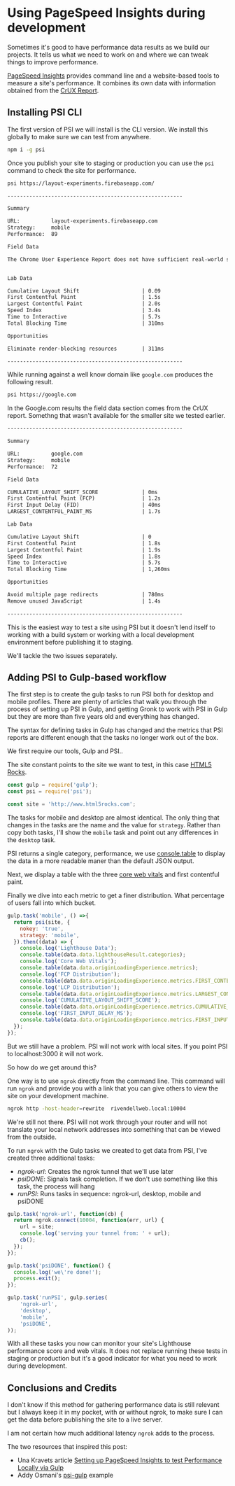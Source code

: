 # Using PageSpeed Insights during development

Sometimes it's good to have performance data results as we build our projects. It tells us what we need to work on and where we can tweak things to improve performance.

[PageSpeed Insights](https://developers.google.com/speed/docs/insights/v5/get-started) provides command line and a website-based tools to measure a site's performance. It combines its own data with information obtained from the [CrUX Report](https://developers.google.com/web/tools/chrome-user-experience-report).

## Installing PSI CLI

The first version of PSI we will install is the CLI version. We install this globally to make sure we can test from anywhere.

```bash
npm i -g psi
```

Once you publish your site to staging or production you can use the `psi` command to check the site for performance.

```bash
psi https://layout-experiments.firebaseapp.com/
```

```txt
--------------------------------------------------------

Summary

URL:          layout-experiments.firebaseapp.com
Strategy:     mobile
Performance:  89

Field Data

The Chrome User Experience Report does not have sufficient real-world speed data for this page.


Lab Data

Cumulative Layout Shift                    | 0.09
First Contentful Paint                     | 1.5s
Largest Contentful Paint                   | 2.0s
Speed Index                                | 3.4s
Time to Interactive                        | 5.7s
Total Blocking Time                        | 310ms

Opportunities

Eliminate render-blocking resources        | 311ms

--------------------------------------------------------
```

While running against a well know domain like `google.com` produces the following result.

```bash
psi https://google.com
```

In the Google.com results the field data section comes from the CrUX report. Somethng that wasn't available for the smaller site we tested earlier.

```txt
--------------------------------------------------------

Summary

URL:          google.com
Strategy:     mobile
Performance:  72

Field Data

CUMULATIVE_LAYOUT_SHIFT_SCORE              | 0ms
First Contentful Paint (FCP)               | 1.2s
First Input Delay (FID)                    | 40ms
LARGEST_CONTENTFUL_PAINT_MS                | 1.7s

Lab Data

Cumulative Layout Shift                    | 0
First Contentful Paint                     | 1.8s
Largest Contentful Paint                   | 1.9s
Speed Index                                | 1.8s
Time to Interactive                        | 5.7s
Total Blocking Time                        | 1,260ms

Opportunities

Avoid multiple page redirects              | 780ms
Remove unused JavaScript                   | 1.4s

--------------------------------------------------------
```

This is the easiest way to test a site using PSI but it doesn't lend itself to working with a build system or working with a local development environment before publishing it to staging.

We'll tackle the two issues separately.

## Adding PSI to Gulp-based workflow

The first step is to create the gulp tasks to run PSI both for desktop and mobile profiles. There are plenty of articles that walk you through the process of setting up PSI in Gulp, and getting Gronk to work with PSI in Gulp but they are more than five years old and everything has changed.

The syntax for defining tasks in Gulp has changed and the metrics that PSI reports are different enough that the tasks no longer work out of the box.

We first require our tools, Gulp and PSI..

The site constant points to the site we want to test, in this case [HTML5 Rocks](http://www.html5rocks.com).

```js
const gulp = require('gulp');
const psi = require('psi');

const site = 'http://www.html5rocks.com';
```

The tasks for mobile and desktop are almost identical. The only thing that changes in the tasks are the name and the value for `strategy`. Rather than copy both tasks, I'll show the `mobile` task and point out any differences in the `desktop` task.

PSI returns a single category, performance, we use [console.table](https://developer.mozilla.org/en-US/docs/Web/API/Console/table) to display the data in a more readable maner than the default JSON output.

Next, we display a table with the three [core web vitals](https://web.dev/vitals/#core-web-vitals) and first contentful paint.

Finally we dive into each metric to get a finer distribution. What percentage of users fall into which bucket.

```js
gulp.task('mobile', () =>{
  return psi(site, {
    nokey: 'true',
    strategy: 'mobile',
  }).then((data) => {
    console.log('Lighthouse Data');
    console.table(data.data.lighthouseResult.categories);
    console.log('Core Web Vitals');
    console.table(data.data.originLoadingExperience.metrics);
    console.log('FCP Distribution');
    console.table(data.data.originLoadingExperience.metrics.FIRST_CONTENTFUL_PAINT_MS.distributions);
    console.log('LCP Distribution');
    console.table(data.data.originLoadingExperience.metrics.LARGEST_CONTENTFUL_PAINT_MS.distributions);
    console.log('CUMULATIVE_LAYOUT_SHIFT_SCORE');
    console.table(data.data.originLoadingExperience.metrics.CUMULATIVE_LAYOUT_SHIFT_SCORE.distributions);
    console.log('FIRST_INPUT_DELAY_MS');
    console.table(data.data.originLoadingExperience.metrics.FIRST_INPUT_DELAY_MS.distributions);
  });
});
```

But we still have a problem. PSI will not work with local sites. If you point PSI to localhost:3000 it will not work.

So how do we get around this?

One way is to use `ngrok` directly from the command line. This command will run `ngrok` and provide you with a link that you can give others to view the site on your development machine.

```bash
ngrok http -host-header=rewrite  rivendellweb.local:10004
```

We're still not there. PSI will not work through your router and will not translate your local network addresses into something that can be viewed from the outside.

To run `ngrok` with the Gulp tasks we created to get data from PSI, I've created three additional tasks:

* *ngrok-url*: Creates the ngrok tunnel that we'll use later
* *psiDONE*: Signals task completion. If we don't use something like this task, the process will hang
* *runPSI*: Runs tasks in sequence: ngrok-url, desktop, mobile and psiDONE

```js
gulp.task('ngrok-url', function(cb) {
  return ngrok.connect(10004, function(err, url) {
    url = site;
    console.log('serving your tunnel from: ' + url);
    cb();
  });
});

gulp.task('psiDONE', function() {
  console.log('we\'re done!');
  process.exit();
});

gulp.task('runPSI', gulp.series(
    'ngrok-url',
    'desktop',
    'mobile',
    'psiDONE',
));
```

With all these tasks you now can monitor your site's Lighthouse performance score and web vitals. It does not replace running these tests in staging or production but it's a good indicator for what you need to work during development.

## Conclusions and Credits

I don't know if this method for gathering performance data is still relevant but I always keep it in my pocket, with or without ngrok, to make sure I can get the data before publishing the site to a live server.

I am not certain how much additional latency `ngrok` adds to the process.

The two resources that inspired this post:

* Una Kravets article [Setting up PageSpeed Insights to test Performance Locally via Gulp](https://una.im/gulp-local-psi/)
* Addy Osmani's [psi-gulp](https://github.com/addyosmani/psi-gulp-sample/) example
